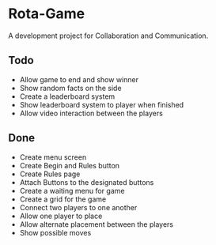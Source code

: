 # Rota-Game

A development project for Collaboration and Communication.

## Todo

- Allow game to end and show winner
- Show random facts on the side
- Create a leaderboard system
- Show leaderboard system to player when finished
- Allow video interaction between the players

## Done

- Create menu screen
- Create Begin and Rules button
- Create Rules page
- Attach Buttons to the designated buttons
- Create a waiting menu for game
- Create a grid for the game
- Connect two players to one another
- Allow one player to place
- Allow alternate placement between the players
- Show possible moves
